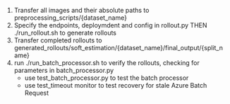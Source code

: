 1. Transfer all images and their absolute paths to preprocessing_scripts/{dataset_name}
2. Specify the endpoints, deploymdent and config in rollout.py THEN ./run_rollout.sh to generate rollouts
3. Transfer completed rollouts to generated_rollouts/soft_estimation/{dataset_name}/final_output/{split_name}
4. run ./run_batch_processor.sh to verify the rollouts, checking for parameters in batch_processor.py
    - use test_batch_processor.py to test the batch processor
    - use test_timeout monitor to test recovery for stale Azure Batch Request